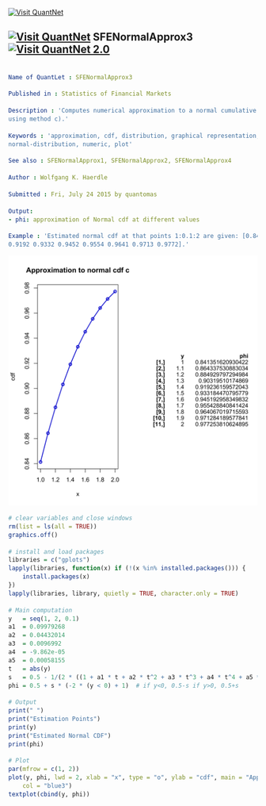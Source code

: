 
[<img src="https://github.com/QuantLet/Styleguide-and-Validation-procedure/blob/master/pictures/banner.png" alt="Visit QuantNet">](http://quantlet.de/index.php?p=info)

## [<img src="https://github.com/QuantLet/Styleguide-and-Validation-procedure/blob/master/pictures/qloqo.png" alt="Visit QuantNet">](http://quantlet.de/) **SFENormalApprox3** [<img src="https://github.com/QuantLet/Styleguide-and-Validation-procedure/blob/master/pictures/QN2.png" width="60" alt="Visit QuantNet 2.0">](http://quantlet.de/d3/ia)

```yaml

Name of QuantLet : SFENormalApprox3

Published in : Statistics of Financial Markets

Description : 'Computes numerical approximation to a normal cumulative distribution function (cdf)
using method c).'

Keywords : 'approximation, cdf, distribution, graphical representation, normal,
normal-distribution, numeric, plot'

See also : SFENormalApprox1, SFENormalApprox2, SFENormalApprox4

Author : Wolfgang K. Haerdle

Submitted : Fri, July 24 2015 by quantomas

Output: 
- phi: approximation of Normal cdf at different values

Example : 'Estimated normal cdf at that points 1:0.1:2 are given: [0.8413 0.8643 0.8849 0.9032
0.9192 0.9332 0.9452 0.9554 0.9641 0.9713 0.9772].'

```

![Picture1](SFENormalApprox3-1.png)


```r
# clear variables and close windows
rm(list = ls(all = TRUE))
graphics.off()

# install and load packages
libraries = c("gplots")
lapply(libraries, function(x) if (!(x %in% installed.packages())) {
    install.packages(x)
})
lapply(libraries, library, quietly = TRUE, character.only = TRUE)

# Main computation
y   = seq(1, 2, 0.1)
a1  = 0.09979268
a2  = 0.04432014
a3  = 0.0096992
a4  = -9.862e-05
a5  = 0.00058155
t   = abs(y)
s   = 0.5 - 1/(2 * ((1 + a1 * t + a2 * t^2 + a3 * t^3 + a4 * t^4 + a5 * t^5)^8))  # computer s
phi = 0.5 + s * (-2 * (y < 0) + 1)  # if y<0, 0.5-s if y>0, 0.5+s

# Output
print(" ")
print("Estimation Points")
print(y)
print("Estimated Normal CDF")
print(phi)

# Plot
par(mfrow = c(1, 2))
plot(y, phi, lwd = 2, xlab = "x", type = "o", ylab = "cdf", main = "Approximation to normal cdf c", 
    col = "blue3")
textplot(cbind(y, phi)) 

```

